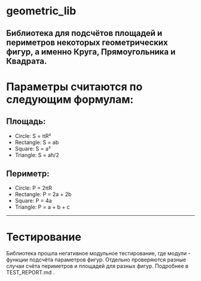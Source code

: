 # geometric_lib
## Библиотека для подсчётов площадей и периметров некоторых геометрических фигур, а именно Круга, Прямоугольника и Квадрата.

# Параметры считаются по следующим формулам:
## Площадь:
- Circle: S = πR²
- Rectangle: S = ab
- Square: S = a²
- Triangle: S = ah/2

## Периметр:
- Circle: P = 2πR
- Rectangle: P = 2a + 2b
- Square: P = 4a
- Triangle: P = a + b + c

---

# Тестирование
Библиотека прошла негативное модульное тестирование, где модули - функции подсчёта параметров фигур. Отдельно проверяются разные случаи счёта периметров и площадей для разных фигур. Подробнее в TEST_REPORT.md .